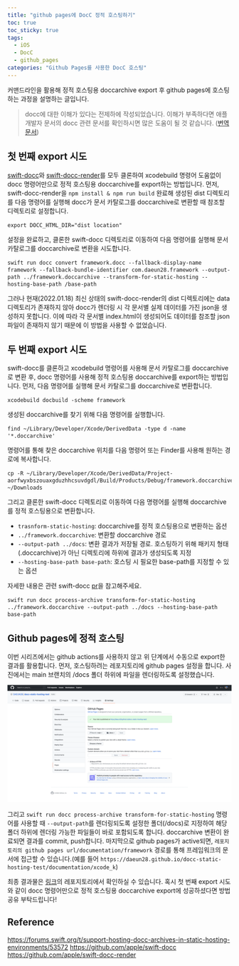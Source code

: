 ```yaml
---
title: "github pages에 DocC 정적 호스팅하기"
toc: true
toc_sticky: true
tags:
  - iOS
  - DocC
  - github_pages
categories: "Github Pages를 사용한 DocC 호스팅"
---
```


커맨드라인을 활용해 정적 호스팅용 doccarchive export 후 github pages에 호스팅하는 과정을 설명하는 글입니다.

> docc에 대한 이해가 있다는 전제하에 작성되었습니다.
> 이해가 부족하다면 애플 개발자 문서의 docc 관련 문서를 확인하시면 많은 도움이 될 것 같습니다. ([번역 문서](https://add-kr.github.io/Xcode_k/documentation/xcode_k/))

## 첫 번째 export 시도

[swift-docc](https://github.com/apple/swift-docc)와 [swift-docc-render](https://github.com/apple/swift-docc-render)를 모두 클론하여 xcodebuild 명령어 도움없이 docc 명령어만으로 정적 호스팅용 doccarchive를 export하는 방법입니다. 먼저, swift-docc-render을 `npm install & npm run build` 완료해 생성된 dist 디렉토리를 다음 명령어를 실행해 docc가 문서 카탈로그를 doccarchive로 변환할 때 참조할 디렉토리로 설정합니다.

```
export DOCC_HTML_DIR="dist location"
```

설정을 완료하고, 클론한 swift-docc 디렉토리로 이동하여 다음 명령어를 실행해 문서 카탈로그를 doccarchive로 변환을 시도합니다. 

```
swift run docc convert framework.docc --fallback-display-name framework --fallback-bundle-identifier com.daeun28.framework --output-path ../framework.doccarchive --transform-for-static-hosting --hosting-base-path /base-path
```

그러나 현재(2022.01.18) 최신 상태의 swift-docc-render의 dist 디렉토리에는 data 디렉토리가 존재하지 않아 docc가 렌더링 시 각 문서별 실제 데이터를 가진 json을 생성하지 못합니다. 이에 따라 각 문서별 index.html이 생성되어도 데이터를 참조할 json 파일이 존재하지 않기 때문에 이 방법을 사용할 수 없었습니다.

## 두 번째 export 시도

swift-docc를 클론하고 xcodebuild 명령어를 사용해 문서 카탈로그를 doccarchive로 변환 후, docc 명령어를 사용해 정적 호스팅용 doccarchive를 export하는 방법입니다. 먼저, 다음 명령어를 실행해 문서 카탈로그를 doccarchive로 변환합니다.

```
xcodebuild docbuild -scheme framework
```

생성된 doccarchive를 찾기 위해 다음 명령어를 실행합니다.

```
find ~/Library/Developer/Xcode/DerivedData -type d -name '*.doccarchive'
```

명령어를 통해 찾은 doccarchive 위치를 다음 명령어 또는 Finder를 사용해 원하는 경로에 복사합니다.

```
cp -R ~/Library/Developer/Xcode/DerivedData/Project-aorfwyxbszouaxgduzhhcsuvdgdl/Build/Products/Debug/framework.doccarchive ~/Downloads
```

그리고 클론한 swift-docc 디렉토리로 이동하여 다음 명령어를 실행해 doccarchive를 정적 호스팅용으로 변환합니다.

- `trasnform-static-hosting`: doccarchive를 정적 호스팅용으로 변환하는 옵션
- `../framework.doccarchive`: 변환할 doccarchive 경로
- `--output-path ../docs`: 변환 결과가 저장될 경로. 호스팅하기 위해 패키지 형태(.doccarchive)가 아닌 디렉토리에 하위에 결과가 생성되도록 지정
- `--hosting-base-path base-path`: 호스팅 시 필요한 base-path를 지정할 수 있는 옵션

자세한 내용은 관련 swift-docc [pr](https://github.com/apple/swift-docc/pull/44)을 참고해주세요.

```
swift run docc process-archive transform-for-static-hosting ../framework.doccarchive --output-path ../docs --hosting-base-path base-path 
```

## Github pages에 정적 호스팅

이번 시리즈에서는 github actions를 사용하지 않고 위 단계에서 수동으로 export한 결과를 활용합니다. 먼저, 호스팅하려는 레포지토리에 github pages 설정을 합니다. 사진에서는 main 브랜치의 /docs 폴더 하위에 파일을 렌더링하도록 설정했습니다.

![Image 1](https://github.com/DAEUN28/DAEUN28.github.io/blob/master/images/2022-01-18-post31/1.png?raw=true)

그리고 `swift run docc process-archive transform-for-static-hosting` 명령어를 사용할 때 `--output-path`를 렌더링되도록 설정한 폴더(/docs)로 지정하여 해당 폴더 하위에 렌더링 가능한 파일들이 바로 포함되도록 합니다. doccarchive 변환이 완료되면 결과를 commit, push합니다. 마지막으로 github pages가 active되면, `레포지토리의 github pages url/documentation/framework` 경로를 통해 프레임워크의 문서에 접근할 수 있습니다.(예를 들어 `https://daeun28.github.io/docc-static-hosting-test/documentation/xcode_k`)

최종 결과물은 [링크](https://github.com/DAEUN28/docc-static-hosting-test)의 레포지토리에서 확인하실 수 있습니다. 혹시 첫 번째 export 시도와 같이 docc 명령어만으로 정적 호스팅용 doccarchive export에 성공하셨다면 방법 공유 부탁드립니다!

## Reference

https://forums.swift.org/t/support-hosting-docc-archives-in-static-hosting-environments/53572
https://github.com/apple/swift-docc
https://github.com/apple/swift-docc-render